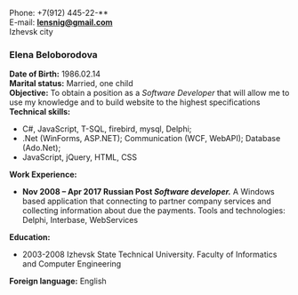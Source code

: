 Phone: +7(912) 445-22-**    
E-mail: **lensnig@gmail.com**     
Izhevsk city   
### Elena Beloborodova   
**Date of Birth:** 1986.02.14   
**Marital status:** Married, one child    
**Objective:** To obtain a position as a *Software Developer* that will allow me to use my knowledge and to build website to the highest specifications       
**Technical skills:**
* C#, JavaScript, T-SQL, firebird, mysql, Delphi;
* .Net (WinForms, ASP.NET); Communication (WCF, WebAPI); Database (Ado.Net); 
* JavaScript, jQuery, HTML, CSS   
       
**Work Experience:**  
* **Nov 2008 – Apr 2017 Russian Post _Software developer._** A Windows based application that connecting to partner company services and collecting information about due the payments. Tools and technologies: Delphi, Interbase, WebServices  
      
**Education:** 
* 2003-2008 Izhevsk State Technical University. Faculty of Informatics and Computer Engineering  
       
**Foreign language:** English